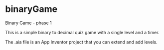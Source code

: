 # binaryGame
Binary Game - phase 1

This is a simple binary to decimal quiz game with a single level and a timer.

The .aia file is an App Inventor project that you can extend and add levels.

